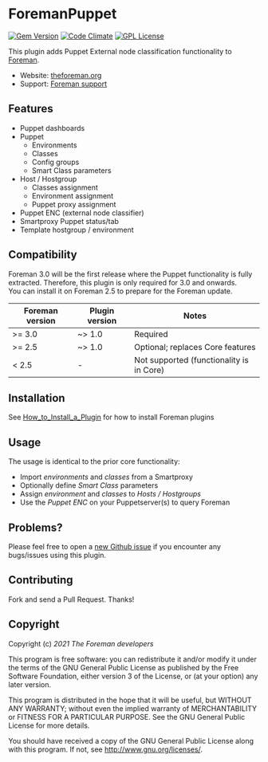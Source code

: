 # ForemanPuppet

[![Gem Version](https://img.shields.io/gem/v/foreman_puppet.svg)](https://rubygems.org/gems/foreman_puppet)
[![Code Climate](https://codeclimate.com/github/theforeman/foreman_puppet/badges/gpa.svg)](https://codeclimate.com/github/theforeman/foreman_puppet)
[![GPL License](https://img.shields.io/github/license/theforeman/foreman_ansible.svg)](https://github.com/theforeman/foreman_ansible/blob/master/LICENSE)

This plugin adds Puppet External node classification functionality to [Foreman](theforeman.org).

* Website: [theforeman.org](http://theforeman.org)
* Support: [Foreman support](http://theforeman.org/support.html)

## Features

* Puppet dashboards
* Puppet
    * Environments
    * Classes
    * Config groups
    * Smart Class parameters
* Host / Hostgroup
    * Classes assignment
    * Environment assignment
    * Puppet proxy assignment
* Puppet ENC (external node classifier)
* Smartproxy Puppet status/tab
* Template hostgroup / environment

## Compatibility

Foreman 3.0 will be the first release where the Puppet functionality is fully extracted.
Therefore, this plugin is only required for 3.0 and onwards.  
You can install it on Foreman 2.5 to prepare for the Foreman update.

|Foreman version|Plugin version|Notes                                     |
|---------------|--------------|------------------------------------------|
| >= 3.0        | ~> 1.0       | Required                                 |
| >= 2.5        | ~> 1.0       | Optional; replaces Core features         |
| < 2.5         | -            | Not supported (functionality is in Core) |
## Installation

See [How_to_Install_a_Plugin](https://theforeman.org/plugins/#2.Installation) for how to install Foreman plugins

## Usage

The usage is identical to the prior core functionality:

- Import *environments* and *classes* from a Smartproxy
- Optionally define *Smart Class* parameters
- Assign *environment* and *classes* to *Hosts / Hostgroups* 
- Use the *Puppet ENC* on your Puppetserver(s) to query Foreman

## Problems?

Please feel free to open a [new Github issue](https://github.com/theforeman/foreman_puppet/issues/new)
if you encounter any bugs/issues using this plugin.

## Contributing

Fork and send a Pull Request. Thanks!

## Copyright

Copyright (c) *2021* *The Foreman developers*

This program is free software: you can redistribute it and/or modify
it under the terms of the GNU General Public License as published by
the Free Software Foundation, either version 3 of the License, or
(at your option) any later version.

This program is distributed in the hope that it will be useful,
but WITHOUT ANY WARRANTY; without even the implied warranty of
MERCHANTABILITY or FITNESS FOR A PARTICULAR PURPOSE.  See the
GNU General Public License for more details.

You should have received a copy of the GNU General Public License
along with this program.  If not, see <http://www.gnu.org/licenses/>.

